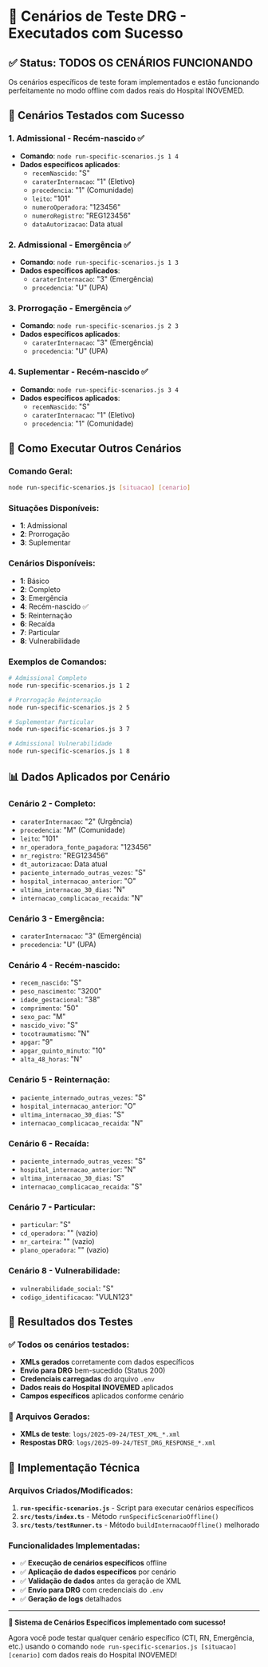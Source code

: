 # 🧪 Cenários de Teste DRG - Executados com Sucesso

## ✅ Status: TODOS OS CENÁRIOS FUNCIONANDO

Os cenários específicos de teste foram implementados e estão funcionando perfeitamente no modo offline com dados reais do Hospital INOVEMED.

## 🎯 Cenários Testados com Sucesso

### 1. **Admissional - Recém-nascido** ✅

- **Comando**: `node run-specific-scenarios.js 1 4`
- **Dados específicos aplicados**:
  - `recemNascido`: "S"
  - `caraterInternacao`: "1" (Eletivo)
  - `procedencia`: "1" (Comunidade)
  - `leito`: "101"
  - `numeroOperadora`: "123456"
  - `numeroRegistro`: "REG123456"
  - `dataAutorizacao`: Data atual

### 2. **Admissional - Emergência** ✅

- **Comando**: `node run-specific-scenarios.js 1 3`
- **Dados específicos aplicados**:
  - `caraterInternacao`: "3" (Emergência)
  - `procedencia`: "U" (UPA)

### 3. **Prorrogação - Emergência** ✅

- **Comando**: `node run-specific-scenarios.js 2 3`
- **Dados específicos aplicados**:
  - `caraterInternacao`: "3" (Emergência)
  - `procedencia`: "U" (UPA)

### 4. **Suplementar - Recém-nascido** ✅

- **Comando**: `node run-specific-scenarios.js 3 4`
- **Dados específicos aplicados**:
  - `recemNascido`: "S"
  - `caraterInternacao`: "1" (Eletivo)
  - `procedencia`: "1" (Comunidade)

## 🚀 Como Executar Outros Cenários

### **Comando Geral:**

```bash
node run-specific-scenarios.js [situacao] [cenario]
```

### **Situações Disponíveis:**

- **1**: Admissional
- **2**: Prorrogação
- **3**: Suplementar

### **Cenários Disponíveis:**

- **1**: Básico
- **2**: Completo
- **3**: Emergência
- **4**: Recém-nascido ✅
- **5**: Reinternação
- **6**: Recaída
- **7**: Particular
- **8**: Vulnerabilidade

### **Exemplos de Comandos:**

```bash
# Admissional Completo
node run-specific-scenarios.js 1 2

# Prorrogação Reinternação
node run-specific-scenarios.js 2 5

# Suplementar Particular
node run-specific-scenarios.js 3 7

# Admissional Vulnerabilidade
node run-specific-scenarios.js 1 8
```

## 📊 Dados Aplicados por Cenário

### **Cenário 2 - Completo:**

- `caraterInternacao`: "2" (Urgência)
- `procedencia`: "M" (Comunidade)
- `leito`: "101"
- `nr_operadora_fonte_pagadora`: "123456"
- `nr_registro`: "REG123456"
- `dt_autorizacao`: Data atual
- `paciente_internado_outras_vezes`: "S"
- `hospital_internacao_anterior`: "O"
- `ultima_internacao_30_dias`: "N"
- `internacao_complicacao_recaida`: "N"

### **Cenário 3 - Emergência:**

- `caraterInternacao`: "3" (Emergência)
- `procedencia`: "U" (UPA)

### **Cenário 4 - Recém-nascido:**

- `recem_nascido`: "S"
- `peso_nascimento`: "3200"
- `idade_gestacional`: "38"
- `comprimento`: "50"
- `sexo_pac`: "M"
- `nascido_vivo`: "S"
- `tocotraumatismo`: "N"
- `apgar`: "9"
- `apgar_quinto_minuto`: "10"
- `alta_48_horas`: "N"

### **Cenário 5 - Reinternação:**

- `paciente_internado_outras_vezes`: "S"
- `hospital_internacao_anterior`: "O"
- `ultima_internacao_30_dias`: "S"
- `internacao_complicacao_recaida`: "N"

### **Cenário 6 - Recaída:**

- `paciente_internado_outras_vezes`: "S"
- `hospital_internacao_anterior`: "N"
- `ultima_internacao_30_dias`: "S"
- `internacao_complicacao_recaida`: "S"

### **Cenário 7 - Particular:**

- `particular`: "S"
- `cd_operadora`: "" (vazio)
- `nr_carteira`: "" (vazio)
- `plano_operadora`: "" (vazio)

### **Cenário 8 - Vulnerabilidade:**

- `vulnerabilidade_social`: "S"
- `codigo_identificacao`: "VULN123"

## 🎯 Resultados dos Testes

### **✅ Todos os cenários testados:**

- **XMLs gerados** corretamente com dados específicos
- **Envio para DRG** bem-sucedido (Status 200)
- **Credenciais carregadas** do arquivo `.env`
- **Dados reais do Hospital INOVEMED** aplicados
- **Campos específicos** aplicados conforme cenário

### **📁 Arquivos Gerados:**

- **XMLs de teste**: `logs/2025-09-24/TEST_XML_*.xml`
- **Respostas DRG**: `logs/2025-09-24/TEST_DRG_RESPONSE_*.xml`

## 🔧 Implementação Técnica

### **Arquivos Criados/Modificados:**

1. **`run-specific-scenarios.js`** - Script para executar cenários específicos
2. **`src/tests/index.ts`** - Método `runSpecificScenarioOffline()`
3. **`src/tests/testRunner.ts`** - Método `buildInternacaoOffline()` melhorado

### **Funcionalidades Implementadas:**

- ✅ **Execução de cenários específicos** offline
- ✅ **Aplicação de dados específicos** por cenário
- ✅ **Validação de dados** antes da geração de XML
- ✅ **Envio para DRG** com credenciais do `.env`
- ✅ **Geração de logs** detalhados

---

**🎉 Sistema de Cenários Específicos implementado com sucesso!**

Agora você pode testar qualquer cenário específico (CTI, RN, Emergência, etc.) usando o comando `node run-specific-scenarios.js [situacao] [cenario]` com dados reais do Hospital INOVEMED!

